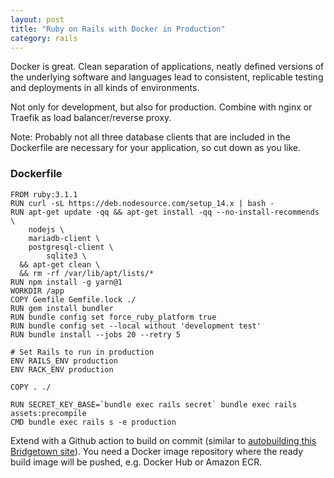 ```yaml
---
layout: post
title: "Ruby on Rails with Docker in Production"
category: rails
---
```


Docker is great. Clean separation of applications, neatly defined versions of the underlying software and languages lead to consistent, replicable testing and deployments in all kinds of environments.

Not only for development, but also for production. Combine with nginx or Traefik as load balancer/reverse proxy.

Note: Probably not all three database clients that are included in the Dockerfile are necessary for your application, so cut down as you like.
 
### Dockerfile

```docker
FROM ruby:3.1.1
RUN curl -sL https://deb.nodesource.com/setup_14.x | bash -
RUN apt-get update -qq && apt-get install -qq --no-install-recommends \
    nodejs \
    mariadb-client \
    postgresql-client \
		sqlite3 \
  && apt-get clean \
  && rm -rf /var/lib/apt/lists/*
RUN npm install -g yarn@1
WORKDIR /app
COPY Gemfile Gemfile.lock ./
RUN gem install bundler
RUN bundle config set force_ruby_platform true
RUN bundle config set --local without 'development test'
RUN bundle install --jobs 20 --retry 5

# Set Rails to run in production
ENV RAILS_ENV production
ENV RACK_ENV production

COPY . ./

RUN SECRET_KEY_BASE=`bundle exec rails secret` bundle exec rails assets:precompile
CMD bundle exec rails s -e production
```

Extend with a Github action to build on commit (similar to [autobuilding this Bridgetown site](/webtech/2022/04/30/bridgetown/)). You need a Docker image repository where the ready build image will be pushed, e.g. Docker Hub or Amazon ECR.